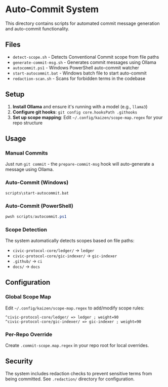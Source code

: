 # Auto-Commit System

This directory contains scripts for automated commit message generation and auto-commit functionality.

## Files

- `detect-scope.sh` - Detects Conventional Commit scope from file paths
- `generate-commit-msg.sh` - Generates commit messages using Ollama
- `autocommit.ps1` - Windows PowerShell auto-commit watcher
- `start-autocommit.bat` - Windows batch file to start auto-commit
- `redaction-scan.sh` - Scans for forbidden terms in the codebase

## Setup

1. **Install Ollama** and ensure it's running with a model (e.g., `llama3`)
2. **Configure git hooks**: `git config core.hooksPath .githooks`
3. **Set up scope mapping**: Edit `~/.config/kaizen/scope-map.regex` for your repo structure

## Usage

### Manual Commits
Just run `git commit` - the `prepare-commit-msg` hook will auto-generate a message using Ollama.

### Auto-Commit (Windows)
```cmd
scripts\start-autocommit.bat
```

### Auto-Commit (PowerShell)
```powershell
pwsh scripts/autocommit.ps1
```

### Scope Detection
The system automatically detects scopes based on file paths:
- `civic-protocol-core/ledger/` → `ledger`
- `civic-protocol-core/gic-indexer/` → `gic-indexer`
- `.github/` → `ci`
- `docs/` → `docs`

## Configuration

### Global Scope Map
Edit `~/.config/kaizen/scope-map.regex` to add/modify scope rules:

```
^civic-protocol-core/ledger/ => ledger ; weight=90
^civic-protocol-core/gic-indexer/ => gic-indexer ; weight=90
```

### Per-Repo Override
Create `.commit-scope.map.regex` in your repo root for local overrides.

## Security

The system includes redaction checks to prevent sensitive terms from being committed. See `.redaction/` directory for configuration.

